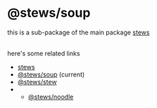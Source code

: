 # @stews/soup
this is a sub-package of the main package [stews](https://npmjs.com/package/stews)<br><br>

here's some related links
- [stews](https://npmjs.com/package/stews)
- [@stews/soup](https://www.npmjs.com/package/@stews/soup) (current)
- [@stews/stew](https://www.npmjs.com/package/@stews/stew)
- - [@stews/noodle](https://www.npmjs.com/package/@stews/noodle)
